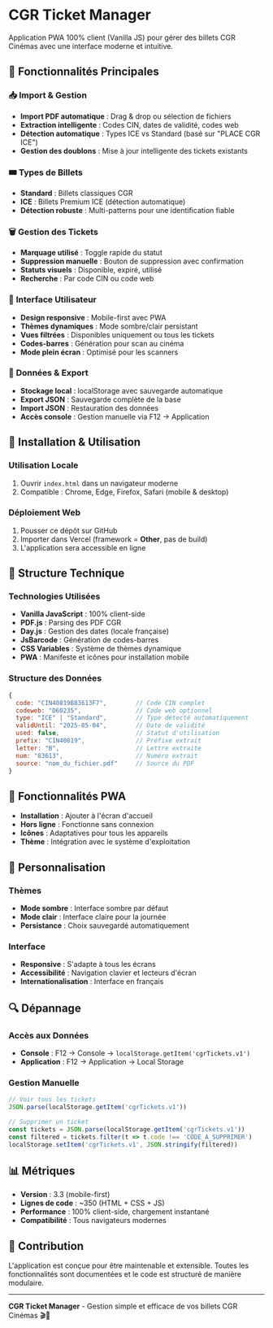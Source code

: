 # CGR Ticket Manager

Application PWA 100% client (Vanilla JS) pour gérer des billets CGR Cinémas avec une interface moderne et intuitive.

## 🎯 Fonctionnalités Principales

### 📥 **Import & Gestion**
- **Import PDF automatique** : Drag & drop ou sélection de fichiers
- **Extraction intelligente** : Codes CIN, dates de validité, codes web
- **Détection automatique** : Types ICE vs Standard (basé sur "PLACE CGR ICE")
- **Gestion des doublons** : Mise à jour intelligente des tickets existants

### 🎟️ **Types de Billets**
- **Standard** : Billets classiques CGR
- **ICE** : Billets Premium ICE (détection automatique)
- **Détection robuste** : Multi-patterns pour une identification fiable

### 🗑️ **Gestion des Tickets**
- **Marquage utilisé** : Toggle rapide du statut
- **Suppression manuelle** : Bouton de suppression avec confirmation
- **Statuts visuels** : Disponible, expiré, utilisé
- **Recherche** : Par code CIN ou code web

### 📱 **Interface Utilisateur**
- **Design responsive** : Mobile-first avec PWA
- **Thèmes dynamiques** : Mode sombre/clair persistant
- **Vues filtrées** : Disponibles uniquement ou tous les tickets
- **Codes-barres** : Génération pour scan au cinéma
- **Mode plein écran** : Optimisé pour les scanners

### 💾 **Données & Export**
- **Stockage local** : localStorage avec sauvegarde automatique
- **Export JSON** : Sauvegarde complète de la base
- **Import JSON** : Restauration des données
- **Accès console** : Gestion manuelle via F12 → Application

## 🚀 Installation & Utilisation

### **Utilisation Locale**
1. Ouvrir `index.html` dans un navigateur moderne
2. Compatible : Chrome, Edge, Firefox, Safari (mobile & desktop)

### **Déploiement Web**
1. Pousser ce dépôt sur GitHub
2. Importer dans Vercel (framework = **Other**, pas de build)
3. L'application sera accessible en ligne

## 🔧 Structure Technique

### **Technologies Utilisées**
- **Vanilla JavaScript** : 100% client-side
- **PDF.js** : Parsing des PDF CGR
- **Day.js** : Gestion des dates (locale française)
- **JsBarcode** : Génération de codes-barres
- **CSS Variables** : Système de thèmes dynamique
- **PWA** : Manifeste et icônes pour installation mobile

### **Structure des Données**
```javascript
{
  code: "CIN40819B83613F7",        // Code CIN complet
  codeweb: "D60235",               // Code web optionnel
  type: "ICE" | "Standard",        // Type détecté automatiquement
  validUntil: "2025-05-04",        // Date de validité
  used: false,                     // Statut d'utilisation
  prefix: "CIN40819",              // Préfixe extrait
  letter: "B",                     // Lettre extraite
  num: "83613",                    // Numéro extrait
  source: "nom_du_fichier.pdf"     // Source du PDF
}
```

## 📱 Fonctionnalités PWA

- **Installation** : Ajouter à l'écran d'accueil
- **Hors ligne** : Fonctionne sans connexion
- **Icônes** : Adaptatives pour tous les appareils
- **Thème** : Intégration avec le système d'exploitation

## 🎨 Personnalisation

### **Thèmes**
- **Mode sombre** : Interface sombre par défaut
- **Mode clair** : Interface claire pour la journée
- **Persistance** : Choix sauvegardé automatiquement

### **Interface**
- **Responsive** : S'adapte à tous les écrans
- **Accessibilité** : Navigation clavier et lecteurs d'écran
- **Internationalisation** : Interface en français

## 🔍 Dépannage

### **Accès aux Données**
- **Console** : F12 → Console → `localStorage.getItem('cgrTickets.v1')`
- **Application** : F12 → Application → Local Storage

### **Gestion Manuelle**
```javascript
// Voir tous les tickets
JSON.parse(localStorage.getItem('cgrTickets.v1'))

// Supprimer un ticket
const tickets = JSON.parse(localStorage.getItem('cgrTickets.v1'))
const filtered = tickets.filter(t => t.code !== 'CODE_A_SUPPRIMER')
localStorage.setItem('cgrTickets.v1', JSON.stringify(filtered))
```

## 📊 Métriques

- **Version** : 3.3 (mobile-first)
- **Lignes de code** : ~350 (HTML + CSS + JS)
- **Performance** : 100% client-side, chargement instantané
- **Compatibilité** : Tous navigateurs modernes

## 🤝 Contribution

L'application est conçue pour être maintenable et extensible. Toutes les fonctionnalités sont documentées et le code est structuré de manière modulaire.

---

**CGR Ticket Manager** - Gestion simple et efficace de vos billets CGR Cinémas 🎬🍿
